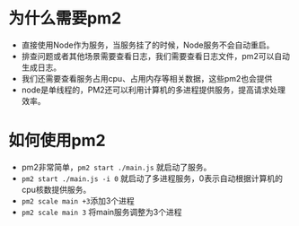 # 为什么需要pm2

- 直接使用Node作为服务，当服务挂了的时候，Node服务不会自动重启。
- 排查问题或者其他场景需要查看日志，我们需要查看日志文件，pm2可以自动生成日志。
- 我们还需要查看服务占用cpu、占用内存等相关数据，这些pm2也会提供
- node是单线程的，PM2还可以利用计算机的多进程提供服务，提高请求处理效率。

# 如何使用pm2

- pm2非常简单，`pm2 start ./main.js` 就启动了服务。
- `pm2 start ./main.js -i 0` 就启动了多进程服务，0表示自动根据计算机的cpu核数提供服务。
- `pm2 scale main +3`添加3个进程
- `pm2 scale main 3` 将main服务调整为3个进程

